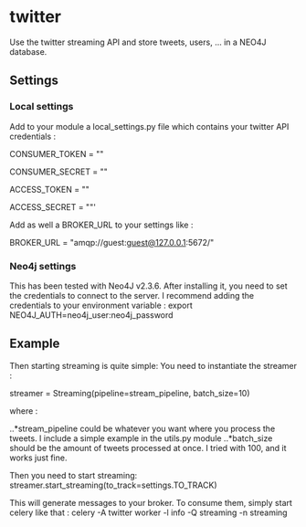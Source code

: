 # twitter
Use the twitter streaming API and store tweets, users, ... in a NEO4J database.

## Settings
### Local settings
Add to your module a local_settings.py file which contains your twitter API credentials :

CONSUMER_TOKEN = ""

CONSUMER_SECRET = ""

ACCESS_TOKEN = ""

ACCESS_SECRET = ""'

Add as well a BROKER_URL to your settings like :

BROKER_URL = "amqp://guest:guest@127.0.0.1:5672/"

### Neo4j settings
This has been tested with Neo4J v2.3.6.
After installing it, you need to set the credentials to connect to the server. I recommend adding the credentials to your
environment variable : export NEO4J_AUTH=neo4j_user:neo4j_password
## Example
Then starting streaming is quite simple:
You need to instantiate the streamer :

streamer = Streaming(pipeline=stream_pipeline, batch_size=10)

where :

..*stream_pipeline could be whatever you want where you process the tweets. I include a simple example in the utils.py module
..*batch_size should be the amount of tweets processed at once. I tried with 100, and it works just fine.

Then you need to start streaming:
streamer.start_streaming(to_track=settings.TO_TRACK)

This will generate messages to your broker. To consume them, simply start celery like that :
celery -A twitter worker -l info -Q streaming -n streaming
